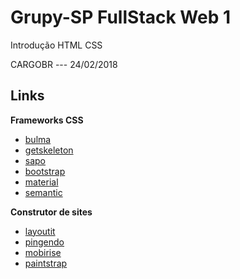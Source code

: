 # Grupy-SP FullStack Web 1

Introdução HTML CSS

CARGOBR --- 24/02/2018



## Links

**Frameworks CSS**

* [bulma](https://bulma.io/)
* [getskeleton](http://getskeleton.com/)
* [sapo](http://ink.sapo.pt/)
* [bootstrap](https://getbootstrap.com/)
* [material](https://material.io/components/web/catalog/)
* [semantic](https://semantic-ui.com/)

**Construtor de sites**

* [layoutit](http://www.layoutit.com/)
* [pingendo](https://pingendo.com/)
* [mobirise](https://mobirise.com/pt/)
* [paintstrap](http://paintstrap.com/)
